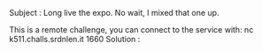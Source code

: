 Subject :
Long live the expo. No wait, I mixed that one up.

This is a remote challenge, you can connect to the service with: nc k511.challs.srdnlen.it 1660
Solution :

